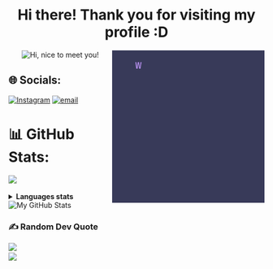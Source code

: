 <h1 align="center">Hi there! Thank you for visiting my profile :D</h1>
<img src="./message.gif" width="300px" align="right">

<p align="center">
  <img src="https://media.giphy.com/media/3Q2hJ4FLN1UvS/giphy.gif" width=500px title="Hi, nice to meet you!">
</p>





## 🌐 Socials:
[![Instagram](https://img.shields.io/badge/Instagram-%23E4405F.svg?logo=Instagram&logoColor=white)](https://instagram.com/zeldizx) [![email](https://img.shields.io/badge/Email-D14836?logo=gmail&logoColor=white)](mailto:pouaoffcial@gmail.com) 




</p>
<!-- Other Tools
  <img src="https://cdn.jsdelivr.net/gh/devicons/devicon@latest/icons/git/git-original.svg" width="50px" title="git">
  <img alt="node" src="https://media.giphy.com/media/kdFc8fubgS31b8DsVu/giphy.gif" width="100" title="node">
  <img alt="github" src="https://i.giphy.com/media/KzJkzjggfGN5Py6nkT/200.webp" width="100" title="github">
  <img alt="VSCode" src="https://i.giphy.com/media/IdyAQJVN2kVPNUrojM/200.webp" width="100" title="vscode">
  <img alt="sublime" src="https://media.giphy.com/media/jnDKffgCfGYOp6cMTK/giphy.gif" width="100" title="sublime">
  <img src="https://cdn.jsdelivr.net/gh/devicons/devicon@latest/icons/java/java-original.svg" width="50px" title="java">
  <img src="https://cdn.jsdelivr.net/gh/devicons/devicon@latest/icons/npm/npm-original-wordmark.svg" width="50px" title="npm">
  <img src="https://cdn.jsdelivr.net/gh/devicons/devicon@latest/icons/bootstrap/bootstrap-plain.svg" width="50px" title="bootstrap">
  <img src="https://cdn.jsdelivr.net/gh/devicons/devicon@latest/icons/r/r-original.svg" width="50px" title="r">
  <img src="https://cdn.jsdelivr.net/gh/devicons/devicon@latest/icons/mongodb/mongodb-original.svg" width="50px" title="mongodb">
  <img src="https://cdn.jsdelivr.net/npm/devicons@1.8.0/!SVG/ruby.svg" width="50px" title="ruby">
  <img src="https://cdn.jsdelivr.net/gh/devicons/devicon@latest/icons/googlecloud/googlecloud-original.svg" width="50px" title="google cloud">
-->


# 📊 GitHub Stats:
![](https://github-readme-stats.vercel.app/api?username=e3dw1n&theme=dark&hide_border=false&include_all_commits=true&count_private=true)<br/>

<details>
  <summary><b>Languages stats</b></summary>
  <br/>
  <picture align="left">
    <source media="(prefers-color-scheme: dark)" srcset="https://github-profile-summary-cards.vercel.app/api/cards/repos-per-language?username=e3dw1n&theme=dark">
    <source media="(prefers-color-scheme: light)"srcset="https://github-profile-summary-cards.vercel.app/api/cards/repos-per-language?username=e3dw1n&theme=nord_bright">
    <img alt="Repos per language" src="https://github-profile-summary-cards.vercel.app/api/cards/repos-per-language?username=rabarbra&theme=dark">
  </picture>
  <picture align="right">
    <source media="(prefers-color-scheme: dark)" srcset="https://github-profile-summary-cards.vercel.app/api/cards/most-commit-language?username=e3dw1n&theme=dark">
    <source media="(prefers-color-scheme: light)"srcset="https://github-profile-summary-cards.vercel.app/api/cards/most-commit-language?username=e3dw1n&theme=bright">
    <img alt="Most commit languages" src="https://github-profile-summary-cards.vercel.app/api/cards/most-commit-language?username=e3dw1n&theme=dark">
  </picture>
</details>

<picture>
  <source media="(prefers-color-scheme: dark)" srcset="https://github-profile-summary-cards.vercel.app/api/cards/profile-details?username=e3dw1n&theme=dark">
  <source media="(prefers-color-scheme: light)"srcset="https://github-profile-summary-cards.vercel.app/api/cards/profile-details?username=e3dw1n&theme=nord_bright">
  <img alt="My GitHub Stats" src="https://github-profile-summary-cards.vercel.app/api/cards/profile-details?username=rabarbra&theme=dark">
</picture>

### ✍️ Random Dev Quote
![](https://quotes-github-readme.vercel.app/api?type=horizontal&theme=dark)
<br>
<img src="https://user-images.githubusercontent.com/73097560/115834477-dbab4500-a447-11eb-908a-139a6edaec5c.gif">


